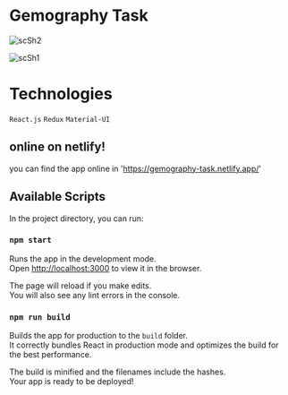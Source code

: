# Gemography Task

![scSh2](https://user-images.githubusercontent.com/74463744/126068340-f78f741a-6887-4668-bc15-f3dace1b0160.png)

![scSh1](https://user-images.githubusercontent.com/74463744/126068339-648d3fa8-7b95-4745-a66e-5f3110f8090d.png)

# Technologies
`React.js`
`Redux`
`Material-UI`

## online on netlify!

you can find the app online in 'https://gemography-task.netlify.app/'

## Available Scripts

In the project directory, you can run:

### `npm start`

Runs the app in the development mode.\
Open [http://localhost:3000](http://localhost:3000) to view it in the browser.

The page will reload if you make edits.\
You will also see any lint errors in the console.


### `npm run build`

Builds the app for production to the `build` folder.\
It correctly bundles React in production mode and optimizes the build for the best performance.

The build is minified and the filenames include the hashes.\
Your app is ready to be deployed!
